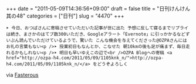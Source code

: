 +++
date = "2011-05-09T14:36:56+09:00"
draft = false
title = "日刊けんけん 其の48"
categories = ["日刊"]
slug = "4470"
+++


    ➤ 今日、おつぱさんに寄稿させていただいた記事が世に出た 予想に反して寝るまでリプライは続き、まさかのはてブ数300いただき、Googleアラート「Evernote」に引っかかるなどずいぶん読んでいただけているようで、驚いた こんな機会を与えてくださった@OZPAさんにはお礼の言葉もない<p />➤ 授業初日もなんとか、こなせた 朝10kmの後も足が痛まず、毎日走れるかもしれない<p />➤ 明日も早いゆえこの辺で<br />OZPA Blogへの寄稿 <a href="http://ozpa-h4.com/2011/05/09/1105knk_n/">http://ozpa-h4.com/2011/05/09/1105knk_n/</a> をどうぞよろしく

<div class="posterous_quote_citation">via <a href="http://www.lastday.jp/2011/02/28/fasterous">Fasterous</a></div>
  
